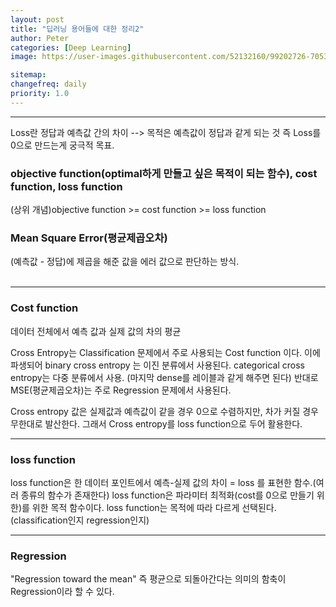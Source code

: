 ```yaml
---
layout: post
title: "딥러닝 용어들에 대한 정리2"
author: Peter
categories: [Deep Learning]
image: https://user-images.githubusercontent.com/52132160/99202726-7053ac00-27f3-11eb-8ce4-2c3be45146c2.png

sitemap:
changefreq: daily
priority: 1.0
---
```


---

Loss란 정답과 예측값 간의 차이 --> 목적은 예측값이 정답과 같게 되는 것 즉 Loss를 0으로 만드는게 궁극적 목표.

### objective function(optimal하게 만들고 싶은 목적이 되는 함수), cost function, loss function

(상위 개념)objective function >= cost function >= loss function

### Mean Square Error(평균제곱오차)

<p>
(예측값 - 정답)에 제곱을 해준 값을 에러 값으로 판단하는 방식. 
<br>
<br>

</p>
<hr>

### Cost function

<p>

데이터 전체에서 예측 값과 실제 값의 차의 평균

Cross Entropy는 Classification 문제에서 주로 사용되는 Cost function 이다.
이에 파생되어 binary cross entropy 는 이진 분류에서 사용된다.
categorical cross entropy는 다중 분류에서 사용. (마지막 dense를 레이블과 같게 해주면 된다)
반대로 MSE(평균제곱오차)는 주로 Regression 문제에서 사용된다.

Cross entropy 값은 실제값과 예측값이 같을 경우 0으로 수렴하지만, 차가 커질 경우 무한대로 발산한다.
그래서 Cross entropy를 loss function으로 두어 활용한다.

</p>
<p>

</p>

---

### loss function

<p>
loss function은 한 데이터 포인트에서 예측-실제 값의 차이 = loss 를 표현한 함수.(여러 종류의 함수가 존재한다)
loss function은 파라미터 최적화(cost를 0으로 만들기 위한)를 위한 목적 함수이다.
loss function는 목적에 따라 다르게 선택된다.(classification인지 regression인지)
</p>

---

### Regression

"Regression toward the mean" 즉 평균으로 되돌아간다는 의미의 함축이 Regression이라 할 수 있다.
